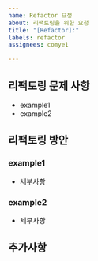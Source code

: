 ```yaml
---
name: Refactor 요청
about: 리팩토링을 위한 요청
title: "[Refactor]:"
labels: refactor
assignees: comye1

---
```


## 리팩토링 문제 사항

- example1
- example2

## 리팩토링 방안

### example1
- 세부사항

### example2
- 세부사항

## 추가사항
